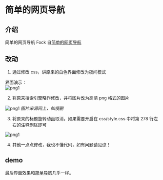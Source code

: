 # 简单的网页导航

## 介绍

简单的网页导航
Fock 自[简单的网页导航](https://github.com/qq123545/-)

## 改动

1. 通过修改 css，讲原来的白色界面修改为夜间模式

界面演示：  
![png1](.演示图片/1.png)

2. 将原来搜索引擎略作修改，并将图片改为高清 png 格式的图片

![png1](.演示图片/2.png)
_图片来源网上，如侵删_

3. 将原来的标题旋转动画取消，如果需要开启在 css/style.css 中将第 278 行左右的注释删除即可

![png1](.演示图片/3.png)

4. 其他一点点修改，我也不懂代码，如有问题请见谅！

## demo

最后界面效果和[简单导航](https://jddh.cc/)几乎一样。
